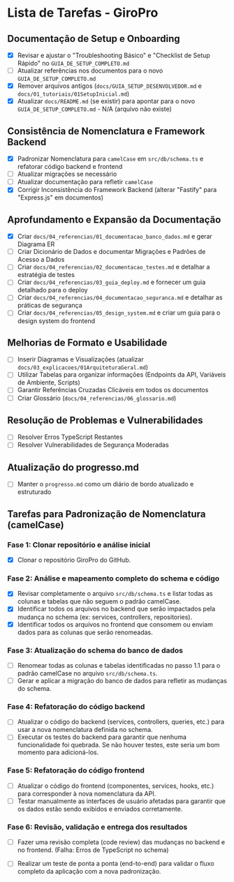 # Lista de Tarefas - GiroPro

## Documentação de Setup e Onboarding
- [x] Revisar e ajustar o "Troubleshooting Básico" e "Checklist de Setup Rápido" no `GUIA_DE_SETUP_COMPLETO.md`
- [ ] Atualizar referências nos documentos para o novo `GUIA_DE_SETUP_COMPLETO.md`
- [x] Remover arquivos antigos (`docs/GUIA_SETUP_DESENVOLVEDOR.md` e `docs/01_tutoriais/01SetupInicial.md`)
- [x] Atualizar `docs/README.md` (se existir) para apontar para o novo `GUIA_DE_SETUP_COMPLETO.md` - N/A (arquivo não existe)

## Consistência de Nomenclatura e Framework Backend
- [x] Padronizar Nomenclatura para `camelCase` em `src/db/schema.ts` e refatorar código backend e frontend
- [ ] Atualizar migrações se necessário
- [ ] Atualizar documentação para refletir `camelCase`
- [x] Corrigir Inconsistência do Framework Backend (alterar "Fastify" para "Express.js" em documentos)

## Aprofundamento e Expansão da Documentação
- [x] Criar `docs/04_referencias/01_documentacao_banco_dados.md` e gerar Diagrama ER
- [ ] Criar Dicionário de Dados e documentar Migrações e Padrões de Acesso a Dados
- [ ] Criar `docs/04_referencias/02_documentacao_testes.md` e detalhar a estratégia de testes
- [ ] Criar `docs/04_referencias/03_guia_deploy.md` e fornecer um guia detalhado para o deploy
- [ ] Criar `docs/04_referencias/04_documentacao_seguranca.md` e detalhar as práticas de segurança
- [ ] Criar `docs/04_referencias/05_design_system.md` e criar um guia para o design system do frontend

## Melhorias de Formato e Usabilidade
- [ ] Inserir Diagramas e Visualizações (atualizar `docs/03_explicacoes/01ArquiteturaGeral.md`)
- [ ] Utilizar Tabelas para organizar informações (Endpoints da API, Variáveis de Ambiente, Scripts)
- [ ] Garantir Referências Cruzadas Clicáveis em todos os documentos
- [ ] Criar Glossário (`docs/04_referencias/06_glossario.md`)

## Resolução de Problemas e Vulnerabilidades
- [ ] Resolver Erros TypeScript Restantes
- [ ] Resolver Vulnerabilidades de Segurança Moderadas

## Atualização do progresso.md
- [ ] Manter o `progresso.md` como um diário de bordo atualizado e estruturado




## Tarefas para Padronização de Nomenclatura (camelCase)

### Fase 1: Clonar repositório e análise inicial
- [x] Clonar o repositório GiroPro do GitHub.

### Fase 2: Análise e mapeamento completo do schema e código
- [x] Revisar completamente o arquivo `src/db/schema.ts` e listar todas as colunas e tabelas que não seguem o padrão camelCase.
- [x] Identificar todos os arquivos no backend que serão impactados pela mudança no schema (ex: services, controllers, repositories).
- [x] Identificar todos os arquivos no frontend que consomem ou enviam dados para as colunas que serão renomeadas.

### Fase 3: Atualização do schema do banco de dados
- [ ] Renomear todas as colunas e tabelas identificadas no passo 1.1 para o padrão camelCase no arquivo `src/db/schema.ts`.
- [ ] Gerar e aplicar a migração do banco de dados para refletir as mudanças do schema.

### Fase 4: Refatoração do código backend
- [ ] Atualizar o código do backend (services, controllers, queries, etc.) para usar a nova nomenclatura definida no schema.
- [ ] Executar os testes do backend para garantir que nenhuma funcionalidade foi quebrada. Se não houver testes, este seria um bom momento para adicioná-los.

### Fase 5: Refatoração do código frontend
- [ ] Atualizar o código do frontend (componentes, services, hooks, etc.) para corresponder à nova nomenclatura da API.
- [ ] Testar manualmente as interfaces de usuário afetadas para garantir que os dados estão sendo exibidos e enviados corretamente.

### Fase 6: Revisão, validação e entrega dos resultados
- [ ] Fazer uma revisão completa (code review) das mudanças no backend e no frontend. (Falha: Erros de TypeScript no schema)
- [ ] Realizar um teste de ponta a ponta (end-to-end) para validar o fluxo completo da aplicação com a nova padronização.

